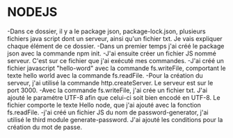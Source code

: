 # NODEJS
-Dans ce dossier, il y a le package json, package-lock.json, plusieurs fichiers java script dont un serveur, ainsi qu'un fichier txt. Je vais expliquer chaque élément de ce dossier.
-Dans un premier temps j'ai créé le package json avec la commande npm init.
-J'ai ensuite créer un fichier JS nommé serveur. C'est sur ce fichier que j'ai exécuté mes commandes.
-J'ai créé un fichier javascript "hello-word" avec la commande fs.writeFile, comportant le texte hello world avec la commande fs.readFile.
-Pour la création du serveur, j'ai utilisé la commande http.createServer. Le serveur est sur le port 3000.
-Avec la commande fs.writeFile, j'ai crée un fichier txt. J'ai ajouté le paramétre UTF-8 afin que celui-ci soit bien encodé en UTF-8. Le fichier comporte le texte Hello node, que j'ai ajouté avec la fonction fs.readFile.
-j'ai créé un fichier JS du nom de password-generator, j'ai utilisé le third module generate-password. J'ai ajouté les conditions pour la création du mot de passe.

